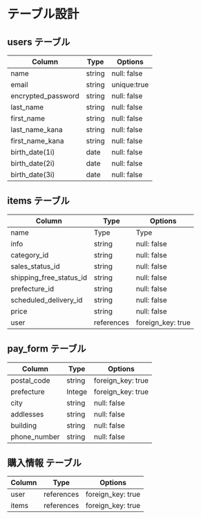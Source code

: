 # テーブル設計

## users テーブル

| Column              | Type   | Options     |
| ------------------- | ------ | ----------- |
| name                | string | null: false |
| email               | string | unique:true |
| encrypted_password  | string | null: false |
| last_name           | string | null: false |
| first_name          | string | null: false |
| last_name_kana      | string | null: false |
| first_name_kana     | string | null: false |
| birth_date(1i)      | date   | null: false |
| birth_date(2i)      | date   | null: false |
| birth_date(3i)      | date   | null: false |


## items テーブル

| Column                       | Type       | Options     |
| ---------------------------- | ---------- | ----------- |
| name                         | Type       | Type        |
| info                         | string     | null: false |
| category_id                  | string     | null: false |
| sales_status_id              | string     | null: false |
| shipping_free_status_id      | string     | null: false |
| prefecture_id                | string     | null: false |
| scheduled_delivery_id        | string     | null: false |
| price                        | string     | null: false |
| user                         | references | foreign_key: true  |


## pay_form テーブル

| Column         | Type       | Options            |
| -------------- | ---------- | ------------------ |
| postal_code    | string     |  foreign_key: true |
| prefecture     | Intege     |  foreign_key: true |
| city           | string     | null: false |
| addlesses      | string     | null: false |
| building       | string     | null: false |
| phone_number   | string     | null: false |


## 購入情報 テーブル
| Column         | Type       | Options            |
| -------------- | ---------- | ------------------ |
| user           | references | foreign_key: true  |
| items          | references | foreign_key: true  |

